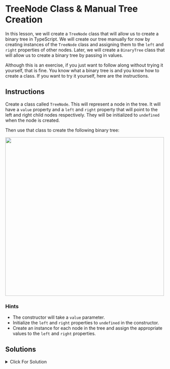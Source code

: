 # TreeNode Class & Manual Tree Creation

In this lesson, we will create a `TreeNode` class that will allow us to create a binary tree in TypeScript. We will create our tree manually for now by creating instances of the `TreeNode` class and assigning them to the `left` and `right` properties of other nodes. Later, we will create a `BinaryTree` class that will allow us to create a binary tree by passing in values.

Although this is an exercise, if you just want to follow along without trying it yourself, that is fine. You know what a binary tree is and you know how to create a class. If you want to try it yourself, here are the instructions.

## Instructions

Create a class called `TreeNode`. This will represent a node in the tree. It will have a `value` property and a `left` and `right` property that will point to the left and right child nodes respectively. They will be initialized to `undefined` when the node is created.

Then use that class to create the following binary tree:

<img src="../../../assets/images/tree5.png" width="500" alt="" />

### Hints

- The constructor will take a `value` parameter.
- Initialize the `left` and `right` properties to `undefined` in the constructor.
- Create an instance for each node in the tree and assign the appropriate values to the `left` and `right` properties.

## Solutions

<details>
  <summary>Click For Solution</summary>

```js
export class TreeNode<T> {
  value: T;
  left: TreeNode<T> | undefined = undefined;
  right: TreeNode<T> | undefined = undefined;

  constructor(value: T) {
    this.value = value;
  }
}

const a = new TreeNode('a');
const b = new TreeNode('b');
const c = new TreeNode('c');
const d = new TreeNode('d');
const e = new TreeNode('e');
const f = new TreeNode('f');

a.left = b;
a.right = c;
b.left = d;
b.right = e;
c.right = f;
```

### Explanation

- Create the `TreeNode` class with a constructor that takes a `value` parameter.
- Initialize the `left` and `right` properties to `undefined`. This is because we don't know what the left and right children will be when we create the node. We will assign them later.
- Create an instance of the `TreeNode` class for each node in the tree.
- Assign the appropriate values to the `left` and `right` properties.

The code above implements exactly what we see in the diagram.

</details>
